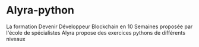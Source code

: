 # Alyra-python
La formation Devenir Développeur Blockchain en 10 Semaines proposée par l'école de spécialistes Alyra propose des exercices pythons de différents niveaux
